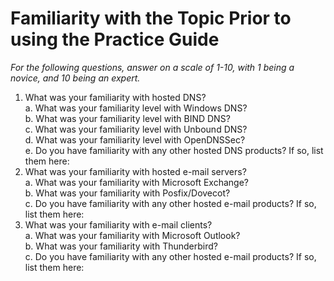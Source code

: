 # Familiarity with the Topic Prior to using the Practice Guide

_For the following questions, answer on a scale of 1-10, with 1 being a novice, and 10 being an expert._

1. What was your familiarity with hosted DNS?  
a. What was your familiarity level with Windows DNS?  
b. What was your familiarity level with BIND DNS?  
c. What was your familiarity level with Unbound DNS?  
d. What was your familiarity level with OpenDNSSec?  
e. Do you have familiarity with any other hosted DNS products?  If so, list them here:
2. What was your familiarity with hosted e-mail servers?  
a. What was your familiarity with Microsoft Exchange?  
b. What was your familiarity with Posfix/Dovecot?  
c. Do you have familiarity with any other hosted e-mail products? If so, list them here:
3. What was your familiarity with e-mail clients?  
a. What was your familiarity with Microsoft Outlook?  
b. What was your familiarity with Thunderbird?  
c. Do you have familiarity with any other hosted e-mail products? If so, list them here:
